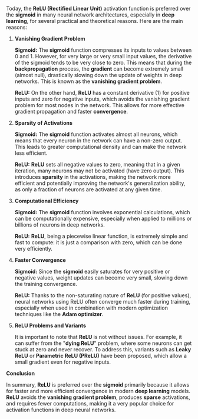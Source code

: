 Today, the **ReLU (Rectified Linear Unit)** activation function is preferred over the **sigmoid** in many neural network architectures, especially in **deep learning**, for several practical and theoretical reasons. Here are the main reasons:

1. **Vanishing Gradient Problem**

    **Sigmoid:** The **sigmoid** function compresses its inputs to values between 0 and 1. However, for very large or very small input values, the derivative of the sigmoid tends to be very close to zero. This means that during the **backpropagation** process, the **gradient** can become extremely small (almost null), drastically slowing down the update of weights in deep networks. This is known as the **vanishing gradient problem**.

    **ReLU:** On the other hand, **ReLU** has a constant derivative (1) for positive inputs and zero for negative inputs, which avoids the vanishing gradient problem for most nodes in the network. This allows for more effective gradient propagation and faster **convergence**.

2. **Sparsity of Activations**

    **Sigmoid:** The **sigmoid** function activates almost all neurons, which means that every neuron in the network can have a non-zero output. This leads to greater computational density and can make the network less efficient.

    **ReLU:** **ReLU** sets all negative values to zero, meaning that in a given iteration, many neurons may not be activated (have zero output). This introduces **sparsity** in the activations, making the network more efficient and potentially improving the network's generalization ability, as only a fraction of neurons are activated at any given time.

3. **Computational Efficiency**

    **Sigmoid:** The **sigmoid** function involves exponential calculations, which can be computationally expensive, especially when applied to millions or billions of neurons in deep networks.

    **ReLU:** **ReLU**, being a piecewise linear function, is extremely simple and fast to compute: it is just a comparison with zero, which can be done very efficiently.

4. **Faster Convergence**

    **Sigmoid:** Since the **sigmoid** easily saturates for very positive or negative values, weight updates can become very small, slowing down the training convergence.

    **ReLU:** Thanks to the non-saturating nature of **ReLU** (for positive values), neural networks using ReLU often converge much faster during training, especially when used in combination with modern optimization techniques like the **Adam optimizer**.

5. **ReLU Problems and Variants**

    It is important to note that **ReLU** is not without issues. For example, it can suffer from the "**dying ReLU**" problem, where some neurons can get stuck at zero and never recover. To address this, variants such as **Leaky ReLU** or **Parametric ReLU (PReLU)** have been proposed, which allow a small gradient even for negative inputs.

**Conclusion**

In summary, **ReLU** is preferred over the **sigmoid** primarily because it allows for faster and more efficient convergence in modern **deep learning** models. **ReLU** avoids the **vanishing gradient problem**, produces **sparse** activations, and requires fewer computations, making it a very popular choice for activation functions in deep neural networks.


